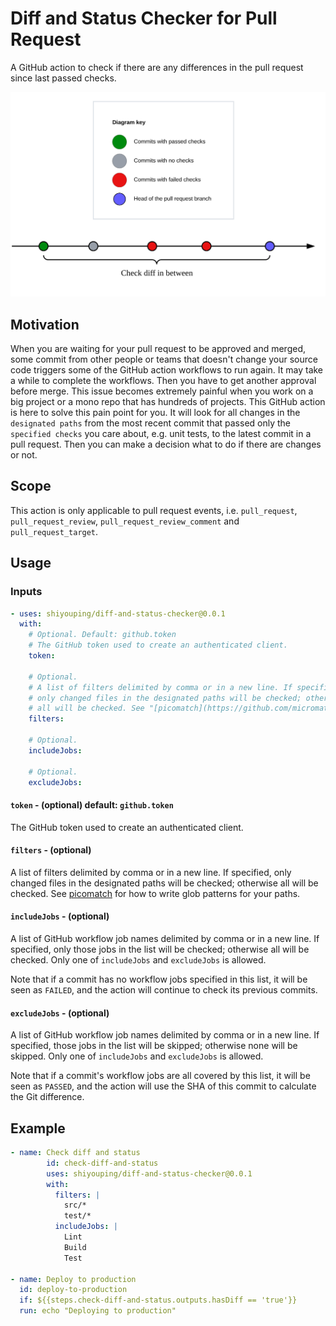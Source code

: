 # Diff and Status Checker for Pull Request

A GitHub action to check if there are any differences in the pull request since last passed checks.

![How it works](./diagram.svg)

## Motivation

When you are waiting for your pull request to be approved and merged, some commit from other people or teams that doesn't change your source code triggers some of the GitHub action workflows to run again. It may take a while to complete the workflows. Then you have to get another approval before merge. This issue becomes extremely painful when you work on a big project or a mono repo that has hundreds of projects. This GitHub action is here to solve this pain point for you. It will look for all changes in the `designated paths` from the most recent commit that passed only the `specified checks` you care about, e.g. unit tests, to the latest commit in a pull request. Then you can make a decision what to do if there are changes or not.

## Scope

This action is only applicable to pull request events, i.e. `pull_request`, `pull_request_review`, `pull_request_review_comment` and `pull_request_target`.

## Usage

### Inputs

```yaml
- uses: shiyouping/diff-and-status-checker@0.0.1
  with:
    # Optional. Default: github.token
    # The GitHub token used to create an authenticated client.
    token:

    # Optional.
    # A list of filters delimited by comma or in a new line. If specified,
    # only changed files in the designated paths will be checked; otherwise
    # all will be checked. See "[picomatch](https://github.com/micromatch/picomatch)" for how to write glob patterns for your paths.
    filters:

    # Optional.
    includeJobs:

    # Optional.
    excludeJobs:
```




#### `token` - (optional) default: `github.token`

The GitHub token used to create an authenticated client.

#### `filters` - (optional)

A list of filters delimited by comma or in a new line. If specified, only changed files in the designated paths will be checked; otherwise all will be checked. See [picomatch](https://github.com/micromatch/picomatch) for how to write glob patterns for your paths.

#### `includeJobs` - (optional)

A list of GitHub workflow job names delimited by comma or in a new line. If specified, only those jobs in the list will be checked; otherwise all will be checked. Only one of `includeJobs` and `excludeJobs` is allowed.

Note that if a commit has no workflow jobs specified in this list, it will be seen as `FAILED`, and the action will continue to check its previous commits.

#### `excludeJobs` - (optional)

A list of GitHub workflow job names delimited by comma or in a new line. If specified, those jobs in the list will be skipped; otherwise none will be skipped. Only one of `includeJobs` and `excludeJobs` is allowed.

Note that if a commit's workflow jobs are all covered by this list, it will be seen as `PASSED`, and the action will use the SHA of this commit to calculate the Git difference.


## Example

```yaml
- name: Check diff and status
        id: check-diff-and-status
        uses: shiyouping/diff-and-status-checker@0.0.1
        with:
          filters: |
            src/*
            test/*
          includeJobs: |
            Lint
            Build
            Test

- name: Deploy to production
  id: deploy-to-production
  if: ${{steps.check-diff-and-status.outputs.hasDiff == 'true'}}
  run: echo "Deploying to production"
```


